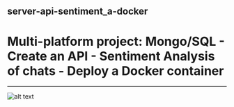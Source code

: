 ## server-api-sentiment_a-docker
# Multi-platform project: Mongo/SQL - Create an API - Sentiment Analysis of chats - Deploy a Docker container 
------------
![alt text](http://community.netapp.com/legacyfs/online/18311_You-shall-not-pass.jpeg "Logo Title Text 1")
